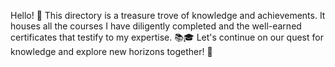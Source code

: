 Hello! 👋 This directory is a treasure trove of knowledge and achievements. It houses all the courses I have diligently completed and the well-earned certificates that testify to my expertise. 📚🎓 Let's continue on our quest for knowledge and explore new horizons together! 🌟